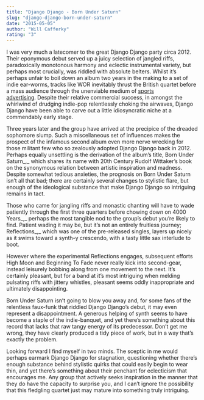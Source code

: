 ```yaml
---
title: "Django Django - Born Under Saturn"
slug: "django-django-born-under-saturn"
date: "2015-05-05"
author: "Will Cafferky"
rating: "3"
---
```


I was very much a latecomer to the great Django Django party circa 2012. Their eponymous debut served up a juicy selection of jangled riffs, paradoxically monotonous harmony and eclectic instrumental variety, but perhaps most crucially, was riddled with absolute belters. Whilst it’s perhaps unfair to boil down an album two years in the making to a set of indie ear-worms, tracks like WOR inevitably thrust the British quartet before a mass audience through the unenviable medium of [sports advertising](https://youtu.be/CESDFTgKExs). Despite their relative commercial success, in amongst the whirlwind of drudging indie-pop relentlessly choking the airwaves, Django Django have been able to carve out a little idiosyncratic niche at a commendably early stage.

Three years later and the group have arrived at the precipice of the dreaded sophomore slump. Such a miscellaneous set of influences makes the prospect of the infamous second album even more nerve wrecking for those militant few who so zealously adopted Django Django back in 2012. Perhaps equally unsettling is the derivation of the album’s title, Born Under Saturn_,_ which shares its name with 20th Century Rudolf Wittaker’s book on the synonymous relation between artistic inspiration and madness. Despite somewhat tedious anxieties, the prognosis on Born Under Saturn isn’t all that bad; there are certainly several changes to stylistic flare, but enough of the ideological substance that make Django Django so intriguing remains in tact.

Those who came for jangling riffs and monastic chanting will have to wade patiently through the first three quarters before chowing down on 4000 Years_,_ perhaps the most tangible nod to the group’s debut you’re likely to find. Patient wading it may be, but it’s not an entirely fruitless journey; Reflections_,_ which was one of the pre-released singles, layers up nicely as it swims toward a synth-y crescendo, with a tasty little sax interlude to boot.

However where the experimental Reflections engages, subsequent efforts High Moon and Beginning To Fade never really kick into second-gear, instead leisurely bobbing along from one movement to the next. It’s certainly pleasant, but for a band at it’s most intriguing when melding pulsating riffs with jittery whistles, pleasant seems oddly inappropriate and ultimately disappointing.

Born Under Saturn isn’t going to blow you away and, for some fans of the relentless faux-funk that riddled Django Django’s debut, it may even represent a disappointment. A generous helping of synth seems to have become a staple of the indie-banquet, and yet there’s something about this record that lacks that raw tangy energy of its predecessor. Don’t get me wrong, they have clearly produced a tidy piece of work, but in a way that’s exactly the problem.

Looking forward I find myself in two minds. The sceptic in me would perhaps earmark Django Django for stagnation, questioning whether there’s enough substance behind stylistic quirks that could easily begin to wear thin, and yet there’s something about their penchant for eclecticism that encourages me. Any group that actively seeks inspiration in the manner that they do have the capacity to surprise you, and I can’t ignore the possibility that this fledgling quartet just may mature into something truly intriguing.
